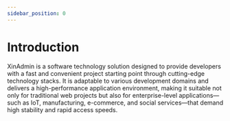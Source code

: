 ```yaml
---
sidebar_position: 0
---
```


# Introduction

XinAdmin is a software technology solution designed to provide developers with a fast and convenient project starting point through cutting-edge technology stacks. It is adaptable to various development domains and delivers a high-performance application environment, making it suitable not only for traditional web projects but also for enterprise-level applications—such as IoT, manufacturing, e-commerce, and social services—that demand high stability and rapid access speeds.